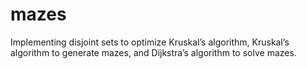 # mazes
Implementing disjoint sets to optimize Kruskal’s algorithm, Kruskal’s algorithm to generate mazes, and Dijkstra’s algorithm to solve mazes.
